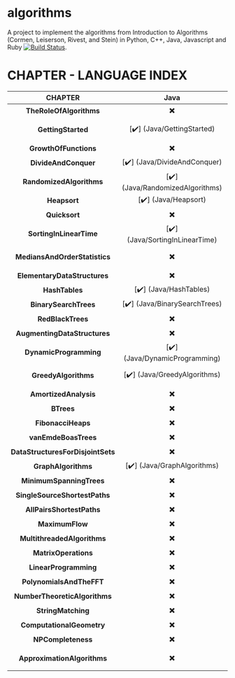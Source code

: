 # algorithms
A project to implement the algorithms from Introduction to Algorithms (Cormen, Leiserson, Rivest, and Stein) in Python, C++, Java, Javascript and Ruby [![Build Status](https://travis-ci.org/gcallah/algorithms.svg?branch=master)](https://travis-ci.org/gcallah/algorithms).

# CHAPTER - LANGUAGE INDEX

| CHAPTER | Java | Ruby | Go | Javascript | C++ | Python | Clojure |
| :---: | :---: | :---: | :---: | :---: | :---: | :---: | :---: |
 | **TheRoleOfAlgorithms** |  :heavy_multiplication_x: |  :heavy_multiplication_x: |  :heavy_multiplication_x: |  :heavy_multiplication_x: |  :heavy_multiplication_x: |  :heavy_multiplication_x: |  :heavy_multiplication_x: |
 | **GettingStarted** |  [:heavy_check_mark:] (Java/GettingStarted) | [:heavy_check_mark:] (Ruby/GettingStarted) | [:heavy_check_mark:] (Go/GettingStarted) | :heavy_multiplication_x: |  [:heavy_check_mark:] (C++/GettingStarted) | [:heavy_check_mark:] (Python/GettingStarted) | :heavy_multiplication_x: |
 | **GrowthOfFunctions** |  :heavy_multiplication_x: |  :heavy_multiplication_x: |  :heavy_multiplication_x: |  :heavy_multiplication_x: |  :heavy_multiplication_x: |  :heavy_multiplication_x: |  :heavy_multiplication_x: |
 | **DivideAndConquer** |  [:heavy_check_mark:] (Java/DivideAndConquer) | [:heavy_check_mark:] (Ruby/DivideAndConquer) | :heavy_multiplication_x: |  :heavy_multiplication_x: |  [:heavy_check_mark:] (C++/DivideAndConquer) | [:heavy_check_mark:] (Python/DivideAndConquer) | :heavy_multiplication_x: |
 | **RandomizedAlgorithms** |  [:heavy_check_mark:] (Java/RandomizedAlgorithms) | [:heavy_check_mark:] (Ruby/RandomizedAlgorithms) | :heavy_multiplication_x: |  :heavy_multiplication_x: |  [:heavy_check_mark:] (C++/RandomizedAlgorithms) | [:heavy_check_mark:] (Python/RandomizedAlgorithms) | :heavy_multiplication_x: |
 | **Heapsort** |  [:heavy_check_mark:] (Java/Heapsort) | [:heavy_check_mark:] (Ruby/Heapsort) | :heavy_multiplication_x: |  :heavy_multiplication_x: |  [:heavy_check_mark:] (C++/Heapsort) | [:heavy_check_mark:] (Python/Heapsort) | :heavy_multiplication_x: |
 | **Quicksort** |  :heavy_multiplication_x: |  [:heavy_check_mark:] (Ruby/Quicksort) | [:heavy_check_mark:] (Go/Quicksort) | :heavy_multiplication_x: |  [:heavy_check_mark:] (C++/Quicksort) | [:heavy_check_mark:] (Python/Quicksort) | :heavy_multiplication_x: |
 | **SortingInLinearTime** |  [:heavy_check_mark:] (Java/SortingInLinearTime) | [:heavy_check_mark:] (Ruby/SortingInLinearTime) | :heavy_multiplication_x: |  :heavy_multiplication_x: |  [:heavy_check_mark:] (C++/SortingInLinearTime) | :heavy_multiplication_x: |  :heavy_multiplication_x: |
 | **MediansAndOrderStatistics** |  :heavy_multiplication_x: |  [:heavy_check_mark:] (Ruby/MediansAndOrderStatistics) | :heavy_multiplication_x: |  :heavy_multiplication_x: |  :heavy_multiplication_x: |  :heavy_multiplication_x: |  :heavy_multiplication_x: |
 | **ElementaryDataStructures** |  :heavy_multiplication_x: |  :heavy_multiplication_x: |  :heavy_multiplication_x: |  :heavy_multiplication_x: |  :heavy_multiplication_x: |  :heavy_multiplication_x: |  :heavy_multiplication_x: |
 | **HashTables** |  [:heavy_check_mark:] (Java/HashTables) | [:heavy_check_mark:] (Ruby/HashTables) | :heavy_multiplication_x: |  :heavy_multiplication_x: |  :heavy_multiplication_x: |  [:heavy_check_mark:] (Python/HashTables) | :heavy_multiplication_x: |
 | **BinarySearchTrees** |  [:heavy_check_mark:] (Java/BinarySearchTrees) | [:heavy_check_mark:] (Ruby/BinarySearchTrees) | :heavy_multiplication_x: |  :heavy_multiplication_x: |  :heavy_multiplication_x: |  [:heavy_check_mark:] (Python/BinarySearchTrees) | :heavy_multiplication_x: |
 | **RedBlackTrees** |  :heavy_multiplication_x: |  :heavy_multiplication_x: |  :heavy_multiplication_x: |  :heavy_multiplication_x: |  :heavy_multiplication_x: |  :heavy_multiplication_x: |  :heavy_multiplication_x: |
 | **AugmentingDataStructures** |  :heavy_multiplication_x: |  :heavy_multiplication_x: |  :heavy_multiplication_x: |  :heavy_multiplication_x: |  :heavy_multiplication_x: |  :heavy_multiplication_x: |  :heavy_multiplication_x: |
 | **DynamicProgramming** |  [:heavy_check_mark:] (Java/DynamicProgramming) | [:heavy_check_mark:] (Ruby/DynamicProgramming) | :heavy_multiplication_x: |  :heavy_multiplication_x: |  [:heavy_check_mark:] (C++/DynamicProgramming) | [:heavy_check_mark:] (Python/DynamicProgramming) | :heavy_multiplication_x: |
 | **GreedyAlgorithms** |  [:heavy_check_mark:] (Java/GreedyAlgorithms) | [:heavy_check_mark:] (Ruby/GreedyAlgorithms) | [:heavy_check_mark:] (Go/GreedyAlgorithms) | :heavy_multiplication_x: |  :heavy_multiplication_x: |  [:heavy_check_mark:] (Python/GreedyAlgorithms) | :heavy_multiplication_x: |
 | **AmortizedAnalysis** |  :heavy_multiplication_x: |  :heavy_multiplication_x: |  :heavy_multiplication_x: |  :heavy_multiplication_x: |  :heavy_multiplication_x: |  :heavy_multiplication_x: |  :heavy_multiplication_x: |
 | **BTrees** |  :heavy_multiplication_x: |  :heavy_multiplication_x: |  :heavy_multiplication_x: |  :heavy_multiplication_x: |  :heavy_multiplication_x: |  :heavy_multiplication_x: |  :heavy_multiplication_x: |
 | **FibonacciHeaps** |  :heavy_multiplication_x: |  :heavy_multiplication_x: |  :heavy_multiplication_x: |  :heavy_multiplication_x: |  :heavy_multiplication_x: |  :heavy_multiplication_x: |  :heavy_multiplication_x: |
 | **vanEmdeBoasTrees** |  :heavy_multiplication_x: |  :heavy_multiplication_x: |  :heavy_multiplication_x: |  :heavy_multiplication_x: |  :heavy_multiplication_x: |  :heavy_multiplication_x: |  :heavy_multiplication_x: |
 | **DataStructuresForDisjointSets** |  :heavy_multiplication_x: |  :heavy_multiplication_x: |  :heavy_multiplication_x: |  :heavy_multiplication_x: |  :heavy_multiplication_x: |  :heavy_multiplication_x: |  :heavy_multiplication_x: |
 | **GraphAlgorithms** |  [:heavy_check_mark:] (Java/GraphAlgorithms) | [:heavy_check_mark:] (Ruby/GraphAlgorithms) | :heavy_multiplication_x: |  :heavy_multiplication_x: |  :heavy_multiplication_x: |  [:heavy_check_mark:] (Python/GraphAlgorithms) | :heavy_multiplication_x: |
 | **MinimumSpanningTrees** |  :heavy_multiplication_x: |  :heavy_multiplication_x: |  :heavy_multiplication_x: |  :heavy_multiplication_x: |  :heavy_multiplication_x: |  :heavy_multiplication_x: |  :heavy_multiplication_x: |
 | **SingleSourceShortestPaths** |  :heavy_multiplication_x: |  :heavy_multiplication_x: |  :heavy_multiplication_x: |  :heavy_multiplication_x: |  :heavy_multiplication_x: |  :heavy_multiplication_x: |  :heavy_multiplication_x: |
 | **AllPairsShortestPaths** |  :heavy_multiplication_x: |  :heavy_multiplication_x: |  :heavy_multiplication_x: |  :heavy_multiplication_x: |  :heavy_multiplication_x: |  :heavy_multiplication_x: |  :heavy_multiplication_x: |
 | **MaximumFlow** |  :heavy_multiplication_x: |  :heavy_multiplication_x: |  :heavy_multiplication_x: |  :heavy_multiplication_x: |  :heavy_multiplication_x: |  :heavy_multiplication_x: |  :heavy_multiplication_x: |
 | **MultithreadedAlgorithms** |  :heavy_multiplication_x: |  :heavy_multiplication_x: |  :heavy_multiplication_x: |  :heavy_multiplication_x: |  :heavy_multiplication_x: |  :heavy_multiplication_x: |  :heavy_multiplication_x: |
 | **MatrixOperations** |  :heavy_multiplication_x: |  :heavy_multiplication_x: |  :heavy_multiplication_x: |  :heavy_multiplication_x: |  :heavy_multiplication_x: |  :heavy_multiplication_x: |  :heavy_multiplication_x: |
 | **LinearProgramming** |  :heavy_multiplication_x: |  :heavy_multiplication_x: |  :heavy_multiplication_x: |  :heavy_multiplication_x: |  :heavy_multiplication_x: |  :heavy_multiplication_x: |  :heavy_multiplication_x: |
 | **PolynomialsAndTheFFT** |  :heavy_multiplication_x: |  :heavy_multiplication_x: |  :heavy_multiplication_x: |  :heavy_multiplication_x: |  :heavy_multiplication_x: |  :heavy_multiplication_x: |  :heavy_multiplication_x: |
 | **NumberTheoreticAlgorithms** |  :heavy_multiplication_x: |  :heavy_multiplication_x: |  :heavy_multiplication_x: |  :heavy_multiplication_x: |  :heavy_multiplication_x: |  :heavy_multiplication_x: |  :heavy_multiplication_x: |
 | **StringMatching** |  :heavy_multiplication_x: |  :heavy_multiplication_x: |  :heavy_multiplication_x: |  :heavy_multiplication_x: |  :heavy_multiplication_x: |  :heavy_multiplication_x: |  :heavy_multiplication_x: |
 | **ComputationalGeometry** |  :heavy_multiplication_x: |  :heavy_multiplication_x: |  :heavy_multiplication_x: |  :heavy_multiplication_x: |  :heavy_multiplication_x: |  :heavy_multiplication_x: |  :heavy_multiplication_x: |
 | **NPCompleteness** |  :heavy_multiplication_x: |  :heavy_multiplication_x: |  :heavy_multiplication_x: |  :heavy_multiplication_x: |  :heavy_multiplication_x: |  :heavy_multiplication_x: |  :heavy_multiplication_x: |
 | **ApproximationAlgorithms** |  :heavy_multiplication_x: |  :heavy_multiplication_x: |  :heavy_multiplication_x: |  :heavy_multiplication_x: |  :heavy_multiplication_x: |  [:heavy_check_mark:] (Python/ApproximationAlgorithms) | :heavy_multiplication_x: | 
